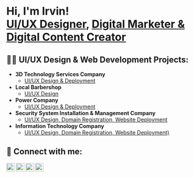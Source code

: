 <h1>Hi, I'm Irvin! <br/><a href="https://github.com/irvinguadarramaweb">UI/UX Designer</a>, <a href="https://linkedin.com/in/irvin-guadarrama47">Digital Marketer & Digital Content Creator </a>

<h2>👨‍💻 UI/UX Design & Web Development Projects:</h2>

- <b>3D Technology Services Company</b>
  - [UI/UX Design & Deployment](https://www.irvinguadarrama.com/case_studies/e-3d-3d-scanning-services/)
- <b>Local Barbershop</b>
  - [UI/UX Design](https://www.instagram.com/p/CM5Hd5vpX_N/)
- <b>Power Company</b>
  - [UI/UX Design & Deployment](https://www.irvinguadarrama.com/case_studies/embee-power/)
- <b>Security System Installation & Management Company</b>
  - [UI/UX Design, Domain Registration, Website Deployment](https://www.irvinguadarrama.com/case_studies/ssp-security-system-plus/)
- <b>Information Technology Company</b>
  - [UI/UX Design, Domain Registration, Website Deployment)](https://www.irvinguadarrama.com/case_studies/embee-technologies/)

<h2> 🤳 Connect with me:</h2>

[<img align="left" alt="JoshMadakor | Behance" width="22px" src="https://cdn.jsdelivr.net/npm/simple-icons@v3/icons/behance.svg" />][behance]
[<img align="left" alt="JoshMadakor | Instagram" width="22px" src="https://cdn.jsdelivr.net/npm/simple-icons@v3/icons/instagram.svg" />][instagram]
[<img align="left" alt="JoshMadakor | LinkedIn" width="22px" src="https://cdn.jsdelivr.net/npm/simple-icons@v3/icons/linkedin.svg" />][linkedin]
[<img align="left" alt="JoshMadakor | Facebook" width="22px" src="https://cdn.jsdelivr.net/npm/simple-icons@v3/icons/facebook.svg" />][facebook]

[behance]: https://www.behance.net/irvinguadarrama
[instagram]: https://www.instagram.com/irvinguadarramaweb/
[linkedin]: https://www.linkedin.com/in/irvin-guadarrama47/
[facebook]: https://www.facebook.com/Website-Design-Digital-Marketing-by-Irvin-Guadarrama-106754681465231/
